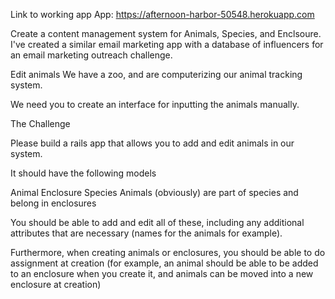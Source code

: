 Link to working app App: https://afternoon-harbor-50548.herokuapp.com

Create a content management system for Animals, Species, and Enclsoure.  I've created a similar email marketing app with a database of influencers for an email marketing outreach challenge.


Edit animals
We have a zoo, and are computerizing our animal tracking system.

We need you to create an interface for inputting the animals manually.

The Challenge

Please build a rails app that allows you to add and edit animals in our system.

It should have the following models

Animal
Enclosure
Species
Animals (obviously) are part of species and belong in enclosures

You should be able to add and edit all of these, including any additional attributes that are necessary (names for the animals for example).

Furthermore, when creating animals or enclosures, you should be able to do assignment at creation (for example, an animal should be able to be added to an enclosure when you create it, and animals can be moved into a new enclosure at creation)